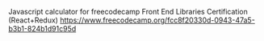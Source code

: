 Javascript calculator for freecodecamp Front End Libraries Certification (React+Redux)
https://www.freecodecamp.org/fcc8f20330d-0943-47a5-b3b1-824b1d91c95d
